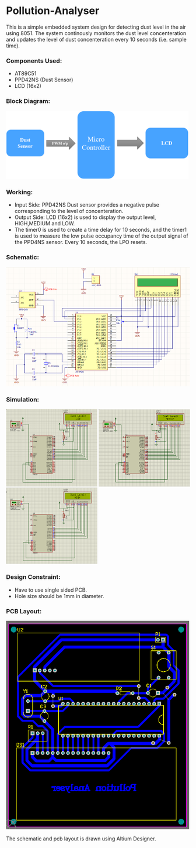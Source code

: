 # Pollution-Analyser

This is a simple embedded system design for detecting dust level in the air using 8051.
The system continously monitors the dust level concenteration and updates the level of dust concenteration every 10 seconds (i.e. sample time).

### Components Used:

  - AT89C51
  - PPD42NS (Dust Sensor)
  - LCD (16x2)

### Block Diagram:

<img src="img/block_diagram.png" width='500'>

### Working:

  - Input Side: PPD42NS Dust sensor provides a negative pulse corresponding to the level of concenteration.
  - Output Side: LCD (16x2) is used to display the output level, HIGH,MEDIUM and LOW.
  - The timer0 is used to create a time delay for 10 seconds, and the timer1 is used to measure the low pulse occupancy time of the output signal of the PPD4NS sensor. Every 10 seconds, the LPO resets.

### Schematic:

<img src="img/sch.png">

### Simulation:

<img src="img/proteus_low.png" width='250'/>   <img src="img/proteus_medium.png" width='250'/>   <img src="img/proteus_high.png" width='250'/>

### Design Constraint:

  - Have to use single sided PCB.
  - Hole size should be 1mm in diameter.

### PCB Layout:

<img src="img/pcblayout.png">

The schematic and pcb layout is drawn using Altium Designer.
